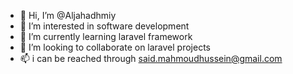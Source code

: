 - 👋 Hi, I’m @Aljahadhmiy
- 👀 I’m interested in software development
- 🌱 I’m currently learning laravel framework
- 💞️ I’m looking to collaborate on laravel projects
- 📫 i can be reached through said.mahmoudhussein@gmail.com

<!---
Aljahadhmiy/Aljahadhmiy is a ✨ special ✨ repository because its `README.md` (this file) appears on your GitHub profile.
You can click the Preview link to take a look at your changes.
--->
